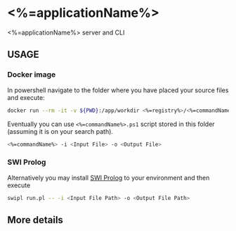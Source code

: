 # <%=applicationName%>

<%=applicationName%> server and CLI

## USAGE

### Docker image

In powershell navigate to the folder where you have placed your source files and execute:

```bash
docker run --rm -it -v ${PWD}:/app/workdir <%=registry%>/<%=commandName%> -- -i <Input File> -o <Output File>
```

Eventually you can use `<%=commandName%>.ps1` script stored in this folder (assuming it is on your search path).

```bash
<%=commandName%> -i <Input File> -o <Output File>
```

### SWI Prolog

Alternatively you may install [SWI Prolog](https://www.swi-prolog.org/) to your environment and then execute

```bash
swipl run.pl -- -i <Input File Path> -o <Output File Path>
```

## More details
